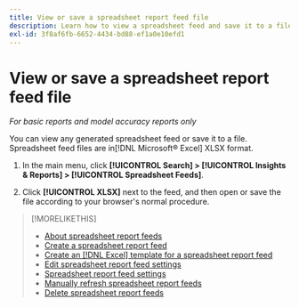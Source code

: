 ```yaml
---
title: View or save a spreadsheet report feed file
description: Learn how to view a spreadsheet feed and save it to a file.
exl-id: 3f8af6fb-6652-4434-bd88-ef1a0e10efd1
---
```

# View or save a spreadsheet report feed file

*For basic reports and model accuracy reports only*

You can view any generated spreadsheet feed or save it to a file. Spreadsheet feed files are in[!DNL Microsoft® Excel] XLSX format.

1. In the main menu, click **[!UICONTROL Search] > [!UICONTROL Insights & Reports] > [!UICONTROL Spreadsheet Feeds]**.

1. Click **[!UICONTROL XLSX]** next to the feed, and then open or save the file according to your browser's normal procedure.

>[!MORELIKETHIS]
>
>* [About spreadsheet report feeds](spreadsheet-feed-about.md)
>* [Create a spreadsheet report feed](spreadsheet-feed-create.md)
>* [Create an [!DNL Excel] template for a spreadsheet report feed](spreadsheet-feed-create-excel-template.md)
>* [Edit spreadsheet report feed settings](spreadsheet-feed-edit.md)
>* [Spreadsheet report feed settings](spreadsheet-feed-settings.md)
>* [Manually refresh spreadsheet report feeds](spreadsheet-feed-refresh.md)
>* [Delete spreadsheet report feeds](spreadsheet-feed-delete.md)
